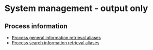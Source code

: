 
# System management - output only

## Process information

* [Process general information retrieval aliases](process_information/process-general-information-retrieval.aliases)
* [Process search information retrieval aliases](process_information/process-search-information-retrieval.aliases)

